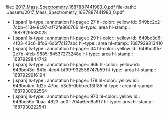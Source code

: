 file:: [2017_Mass_Spectrometry_1687887441983_0.pdf](../assets/2017_Mass_Spectrometry_1687887441983_0.pdf)
file-path:: ../assets/2017_Mass_Spectrometry_1687887441983_0.pdf

- [:span]
  ls-type:: annotation
  hl-page:: 27
  hl-color:: yellow
  id:: 649bc2c2-7cbb-413e-8c97-af72fe860766
  hl-type:: area
  hl-stamp:: 1687929538025
- [:span]
  ls-type:: annotation
  hl-page:: 29
  hl-color:: yellow
  id:: 649bc3d6-4f03-43c6-8fd6-6c6f7c127abc
  hl-type:: area
  hl-stamp:: 1687929813410
- [:span]
  ls-type:: annotation
  hl-page:: 34
  hl-color:: yellow
  id:: 649bc3f5-2e7b-4fcb-9685-84537273248e
  hl-type:: area
  hl-stamp:: 1687929844742
- [:span]
  ls-type:: annotation
  hl-page:: 966
  hl-color:: yellow
  id:: 649bc43d-841d-4ce4-bf99-932558747b59
  hl-type:: area
  hl-stamp:: 1687929916194
- [:span]
  ls-type:: annotation
  hl-page:: 178
  hl-color:: yellow
  id:: 649bc4ed-1d2c-47bc-b3d5-0bbbce13ff85
  hl-type:: area
  hl-stamp:: 1687930092564
- [:span]
  ls-type:: annotation
  hl-page:: 970
  hl-color:: yellow
  id:: 649bc56c-1baa-4623-ae0f-704a6ed8a917
  hl-type:: area
  hl-stamp:: 1687930222541